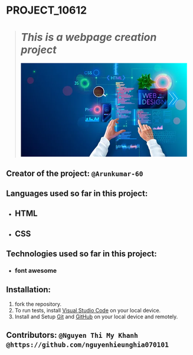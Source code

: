 # PROJECT_10612

> # _This is a webpage creation project_
>
> ![](bg.jpg)

## Creator of the project: `@Arunkumar-60`

## Languages used so far in this project:

- ## HTML
- ## CSS

## Technologies used so far in this project:

- ### font awesome

## Installation:

1. fork the repository.
2. To run tests, install [Visual Studio Code](https://code.visualstudio.com/Download) on your local device.
3. Install and Setup [Git](https://git-scm.com/download/win) and [GitHub](https://github.com/) on your local device and remotely.

## Contributors: `@Nguyen Thi My Khanh` `@https://github.com/nguyenhieunghia070101`

